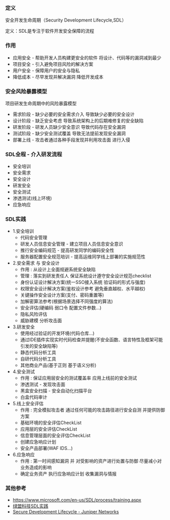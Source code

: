 ### 定义

安全开发生命周期（Security Development Lifecycle,SDL）

定义：SDL是专注于软件开发安全保障的流程

### 作用

* 应用安全 - 帮助开发人员构建更安全的软件 将设计、代码等的漏洞减到最少
* 项目安全 - 引入避免项目风险的解决方案
* 用户安全 - 保障用户的安全与隐私
* 降低成本 - 尽早发现并解决漏洞 降低开发成本

### 安全风险暴露模型

项目研发生命周期中的风险暴露模型
* 需求阶段 - 缺少必要的安全需求介入 导致缺少必要的安全设计
* 设计阶段 - 缺乏安全考虑 导致系统架构上的后期难修复的安全缺陷
* 研发阶段 - 研发人员缺少安全意识 导致代码存在安全漏洞
* 测试阶段 - 缺少安全测试覆盖 导致无法提前发现安全漏洞
* 部署上线 - 攻击者通过各种手段发现并利用攻击面 进行入侵


### SDL全程 - 介入研发流程

* 安全培训
* 安全需求
* 安全设计
* 研发安全
* 安全测试
* 渗透测试(线上环境)
* 应急响应

### SDL实践

* 1.安全培训
  * 代码安全管理
  * 研发人员信息安全管理 - 建立项目人员信息安全意识
  * 推行安全编码规范 - 提高研发同学的编码安全性
  * 服务器配置安全规范培训 - 提高运维同学线上部署的实施规范性
* 2.安全需求 与 安全设计
  * 作用 : 从设计上全面规避系统安全缺陷
  * 管理 : 落实到研发责任人 保证系统设计遵守安全设计规范checklist
  * 身份认证设计解决方案(统一SSO接入系统 验证码的形式与强度)
  * 权限安全设计解决方案(鉴权设计参考 避免垂直越权、水平越权)
  * 关键操作安全设计方案(支付、密码重置等)
  * 加解密算法参考(根据场景选择不同强度的算法)
  * 安全评估(硬编码 弱口令 配置文件参数...)
  * 隐私风险评估
  * 威胁建模 分析攻击面
* 3.研发安全
  * 使用经过验证的开发环境(代码仓库...)
  * 通过IDE插件实现实时代码检查并提醒(不安全函数、语言特性及框架可能引发的安全缺陷等)
  * 静态代码分析工具
  * 自研代码分析工具
  * 其他商业产品(基于正则 基于语义分析)
* 4.安全测试
  * 作用 : 保证应用层安全的测试覆盖率 应用上线前的安全测试
  * 渗透测试 - 发现攻击面
  * 黑盒安全扫描 - 安全自动化扫描平台
  * 白盒代码审计
* 5.线上安全评估
  * 作用 : 完全模拟攻击者 通过任何可能的攻击路径进行安全自测 并提供防御方案
  * 基础环境的安全评估CheckList
  * 应用层的安全评估CheckList
  * 信息管理层面的安全评估CheckList
  * 创建应急响应计划
  * 安全产品部署(WAF IDS...)
* 6.应急响应
  * 作用 : 第一时间感知漏洞 并 对受影响的资产进行处置与防御 尽量减小对业务造成的影响
  * 确定业务资产 执行应急响应计划 收集漏洞与情报

### 其他参考
* https://www.microsoft.com/en-us/SDL/process/training.aspx
* [绿盟科技SDL实践](http://blog.nsfocus.net/nsfocus-adsl/)
* [Secure Development Lifecycle - Juniper Networks](https://www.juniper.net/us/en/security/sdl/)

